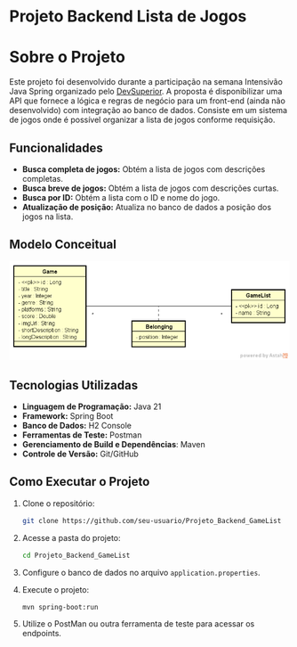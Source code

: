 # Projeto Backend Lista de Jogos
# Sobre o Projeto
Este projeto foi desenvolvido durante a participação na semana Intensivão Java Spring organizado pelo [DevSuperior](https://devsuperior.com.br "Site da DevSuperior").
A proposta é disponibilizar uma API que fornece a lógica e regras de negócio para um front-end (ainda não desenvolvido) com integração ao banco de dados. Consiste em um sistema de jogos onde é possível organizar a lista de jogos conforme requisição.

## Funcionalidades
- **Busca completa de jogos:** Obtém a lista de jogos com descrições completas.
- **Busca breve de jogos:** Obtém a lista de jogos com descrições curtas.
- **Busca por ID:** Obtém a lista com o ID e nome do jogo.
- **Atualização de posição:** Atualiza no banco de dados a posição dos jogos na lista.

## Modelo Conceitual
![Modelo de domínio DSList](https://raw.githubusercontent.com/devsuperior/java-spring-dslist/main/resources/dslist-model.png)

## Tecnologias Utilizadas
- **Linguagem de Programação:** Java 21
- **Framework:** Spring Boot
- **Banco de Dados:** H2 Console
- **Ferramentas de Teste:** Postman
- **Gerenciamento de Build e Dependências**: Maven
- **Controle de Versão:** Git/GitHub

## Como Executar o Projeto

1. Clone o repositório:
   ```bash
   git clone https://github.com/seu-usuario/Projeto_Backend_GameList
   ```

2. Acesse a pasta do projeto:
   ```bash
   cd Projeto_Backend_GameList
   ```

3. Configure o banco de dados no arquivo `application.properties`.

4. Execute o projeto:
   ```bash
   mvn spring-boot:run
   ```

5. Utilize o PostMan ou outra ferramenta de teste para acessar os endpoints.
